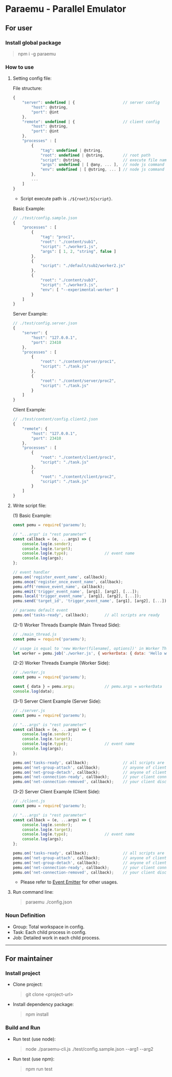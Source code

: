 # Paraemu - Parallel Emulator #

## For user ##

### Install global package ###

> npm i -g paraemu

### How to use ###

1. Setting config file:

    File structure:
    ```javascript
    {
        "server": undefined | {                     // server config
            "host": @string,
            "port": @int
        },
        "remote": undefined | {                     // client config
            "host": @string,
            "port": @int
        },
        "processes" : [
            {
                "tag": undefined | @string,
                "root": undefined | @string,        // root path
                "script": @string,                  // execute file name
                "args": undefined | [ @any, ... ],  // node js command line arguments
                "env": undefined | [ @string, ... ] // node js command line options
            },
            ...
        ]
    }
    ```

    * Script execute path is `./${root}/${script}`.

    Basic Example:
    ```javascript
    // ./test/config.sample.json
    {
        "processes" : [
            {
                "tag": "proc1",
                "root": "./content/sub1",
                "script": "./worker1.js",
                "args": [ 1, 2, "string", false ]
            },
            {
                "script": "./default/sub2/worker2.js"
            },
            {
                "root": "./content/sub3",
                "script": "./worker3.js",
                "env": [ "--experimental-worker" ]
            }
        ]
    }
    ```

    Server Example:
    ```javascript
    // ./test/config.server.json
    {
        "server": {
            "host": "127.0.0.1",
            "port": 23410
        },
        "processes" : [
            {
                "root": "./content/server/proc1",
                "script": "./task.js"
            },
            {
                "root": "./content/server/proc2",
                "script": "./task.js"
            }
        ]
    }
    ```

    Client Example:
    ```javascript
    // ./test/content/config.client2.json
    {
        "remote": {
            "host": "127.0.0.1",
            "port": 23410
        },
        "processes" : [
            {
                "root": "./content/client/proc1",
                "script": "./task.js"
            },
            {
                "root": "./content/client/proc2",
                "script": "./task.js"
            }
        ]
    }
    ```

2. Write script file:

    (1) Basic Example:
    ```javascript
    const pemu = require('paraemu');

    // "...args" is "rest parameter"
    const callback = (e, ...args) => {
        console.log(e.sender);
        console.log(e.target);
        console.log(e.type);                // event name
        console.log(args);
    };

    // event handler
    pemu.on('register_event_name', callback);                               // register event
    pemu.once('register_once_event_name', callback);                        // register event once
    pemu.off('remove_event_name', callback);                                // remove event
    pemu.emit('trigger_event_name', [arg1], [arg2], [...]);                 // trigger event (broadcast)
    pemu.local('trigger_event_name', [arg1], [arg2], [...]);                // trigger event (local group)
    pemu.send('target_id', 'trigger_event_name', [arg1], [arg2], [...]);    // trigger event (target group)

    // paraemu default event
    pemu.on('tasks-ready', callback);       // all scripts are ready
    ```

    (2-1) Worker Threads Example (Main Thread Side):
    ```javascript
    // ./main_thread.js
    const pemu = require('paraemu');

    // usage is equal to 'new Worker(filename[, options])' in Worker Threads
    let worker = pemu.job('./worker.js', { workerData: { data: 'Hello world!' } });
    ```

    (2-2) Worker Threads Example (Worker Side):
    ```javascript
    // ./worker.js
    const pemu = require('paraemu');

    const { data } = pemu.args;             // pemu.args = workerData
    console.log(data);
    ```

    (3-1) Server Client Example (Server Side):
    ```javascript
    // ./server.js
    const pemu = require('paraemu');

    // "...args" is "rest parameter"
    const callback = (e, ...args) => {
        console.log(e.sender);
        console.log(e.target);
        console.log(e.type);                // event name
        console.log(args);
    };

    pemu.on('tasks-ready', callback);               // all scripts are ready in server side
    pemu.on('net-group-attach', callback);          // anyone of clients connected successfully
    pemu.on('net-group-detach', callback);          // anyone of clients disconnected
    pemu.on('net-connection-ready', callback);      // your client connected successfully
    pemu.on('net-connection-removed', callback);    // your client disconnected
    ```

    (3-2) Server Client Example (Client Side):
    ```javascript
    // ./client.js
    const pemu = require('paraemu');

    // "...args" is "rest parameter"
    const callback = (e, ...args) => {
        console.log(e.sender);
        console.log(e.target);
        console.log(e.type);                // event name
        console.log(args);
    };

    pemu.on('tasks-ready', callback);               // all scripts are ready in client side
    pemu.on('net-group-attach', callback);          // anyone of clients connected successfully
    pemu.on('net-group-detach', callback);          // anyone of clients disconnected
    pemu.on('net-connection-ready', callback);      // your client connected successfully
    pemu.on('net-connection-removed', callback);    // your client disconnected
    ```

    * Please refer to [Event Emitter](https://nodejs.org/api/events.html) for other usages.

3. Run command line:
    > paraemu ./config.json

### Noun Definition ###

* Group: Total workspace in config.
* Task: Each child process in config.
* Job: Detailed work in each child process.

---

## For maintainer ##

### Install project ###

* Clone project:
    > git clone \<project-url\>

* Install dependency package:
    > npm install

### Build and Run ###

* Run test (use node):
    > node ./paraemu-cli.js ./test/config.sample.json --arg1 --arg2

* Run test (use npm):
    > npm run test
